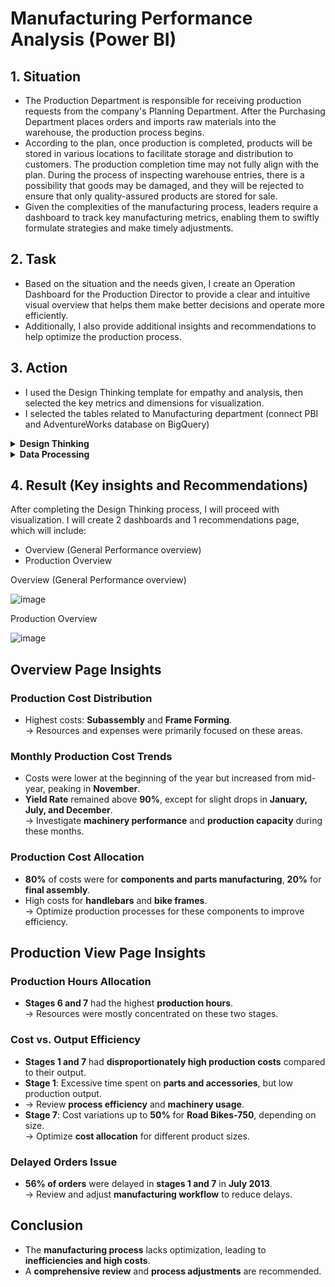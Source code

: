 # Manufacturing Performance Analysis (Power BI)

## 1. Situation
- The Production Department is responsible for receiving production requests from the company's Planning Department. After the Purchasing Department places orders and imports raw materials into the warehouse, the production process begins.
- According to the plan, once production is completed, products will be stored in various locations to facilitate storage and distribution to customers. The production completion time may not fully align with the plan. During the process of inspecting warehouse entries, there is a possibility that goods may be damaged, and they will be rejected to ensure that only quality-assured products are stored for sale.
- Given the complexities of the manufacturing process, leaders require a dashboard to track key manufacturing metrics, enabling them to swiftly formulate strategies and make timely adjustments.

## 2. Task
-  Based on the situation and the needs given, I create an Operation Dashboard for the Production Director to provide a clear and intuitive visual overview that helps them make better decisions and operate more efficiently.  
-  Additionally, I also provide additional insights and recommendations to help optimize the production process.

## 3. Action
- I used the Design Thinking template for empathy and analysis, then selected the key metrics and dimensions for visualization. 
- I selected the tables related to Manufacturing department (connect PBI and AdventureWorks database on BigQuery)

<details><summary><strong>Design Thinking</strong></summary>
<br>
  
- Northstart metric: Total Production Cost	
- Dimension 1 - Time: StarDate, EndDate, DueDate
- Dimension 2 - Location: Name
- Dimension 3 - Product: Product Category, Sub Category, Name

![image](https://github.com/user-attachments/assets/3f09c7e8-80c1-419e-b4d9-50fd6e4f94d6)

![image](https://github.com/user-attachments/assets/3255531c-6116-41eb-9227-c16a0d6a2809)

![image](https://github.com/user-attachments/assets/bae932b4-cec8-432c-87ee-7446cd73daa5)

</details> 
<details><summary><strong>Data Processing</strong></summary>
<br>
  
1. Connect to database
2. choose table and cleaning data
3. Build schema(snowflex)

![image](https://github.com/user-attachments/assets/2a594bae-dc11-4459-8f57-41bfbb74da4e)

![image](https://github.com/user-attachments/assets/8d30cd7d-d534-48ed-8966-ad1232d18251)

![image](https://github.com/user-attachments/assets/a589a0cf-3968-4ee3-9029-28c2f76674aa)


</details> 

## 4. Result (Key insights and Recommendations)
After completing the Design Thinking process, I will proceed with visualization. I will create 2 dashboards and 1 recommendations page, which will include: 

- Overview (General Performance overview)
- Production Overview

 Overview (General Performance overview)

 ![image](https://github.com/user-attachments/assets/b64a0ff3-6778-4459-a9de-a70b96f153d7)

 Production Overview

 ![image](https://github.com/user-attachments/assets/7ec218e0-70e6-45fa-940a-f06d66a2ac95)





## Overview Page Insights  

### Production Cost Distribution  
- Highest costs: **Subassembly** and **Frame Forming**.  
→ Resources and expenses were primarily focused on these areas.  

### Monthly Production Cost Trends  
- Costs were lower at the beginning of the year but increased from mid-year, peaking in **November**.  
- **Yield Rate** remained above **90%**, except for slight drops in **January, July, and December**.  
→ Investigate **machinery performance** and **production capacity** during these months.  

### Production Cost Allocation  
- **80%** of costs were for **components and parts manufacturing**, **20%** for **final assembly**.  
- High costs for **handlebars** and **bike frames**.  
→ Optimize production processes for these components to improve efficiency.  

## Production View Page Insights  

### Production Hours Allocation  
- **Stages 6 and 7** had the highest **production hours**.  
→ Resources were mostly concentrated on these two stages.  

### Cost vs. Output Efficiency  
- **Stages 1 and 7** had **disproportionately high production costs** compared to their output.  
- **Stage 1**: Excessive time spent on **parts and accessories**, but low production output.  
- → Review **process efficiency** and **machinery usage**.  
- **Stage 7**: Cost variations up to **50%** for **Road Bikes-750**, depending on size.  
→ Optimize **cost allocation** for different product sizes.  

### Delayed Orders Issue  
- **56% of orders** were delayed in **stages 1 and 7** in **July 2013**.  
→ Review and adjust **manufacturing workflow** to reduce delays.  

## Conclusion  
- The **manufacturing process** lacks optimization, leading to **inefficiencies and high costs**.  
- A **comprehensive review** and **process adjustments** are recommended.  




